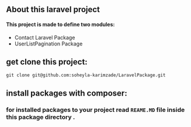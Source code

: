 
## About this laravel project 
#### This project is made to define two modules:
- Contact Laravel Package
- UserListPagination Package

## get clone this project:
    git clone git@github.com:soheyla-karimzade/LaravelPackage.git
    
## install packages with composer:
### for installed packages to your project read `REAME.MD` file inside this package directory .
